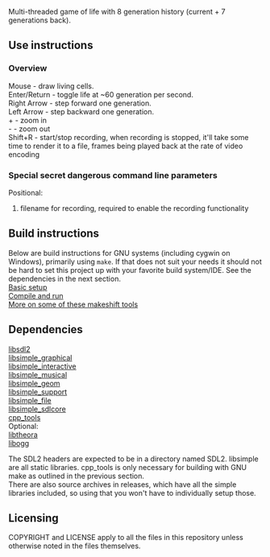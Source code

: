 Multi-threaded game of life with 8 generation history (current + 7 generations back).

## Use instructions
### Overview
Mouse - draw living cells.<br />
Enter/Return - toggle life at ~60 generation per second.<br />
Right Arrow - step forward one generation.<br />
Left Arrow - step backward one generation.<br />
\+ - zoom in<br />
\- - zoom out<br />
Shift+R - start/stop recording, when recording is stopped, it'll take some time to render it to a file, frames being played back at the rate of video encoding<br />


### Special secret dangerous command line parameters
Positional:
1. filename for recording, required to enable the recording functionality

## Build instructions
Below are build instructions for GNU systems (including cygwin on Windows), primarily using `make`. If that does not suit your needs it should not be hard to set this project up with your favorite build system/IDE. See the dependencies in the next section. <br />
[Basic setup](docs/1_basic_setup.md) <br />
[Compile and run](docs/2_compile_and_run.md) <br />
[More on some of these makeshift tools](docs/3_more_on_tools.md)

## Dependencies
[libsdl2](https://libsdl.org) <br />
[libsimple_graphical](https://notabug.org/namark/libsimple_graphical) <br />
[libsimple_interactive](https://notabug.org/namark/libsimple_interactive) <br />
[libsimple_musical](https://notabug.org/namark/libsimple_musical) <br />
[libsimple_geom](https://notabug.org/namark/libsimple_geom) <br />
[libsimple_support](https://notabug.org/namark/libsimple_support) <br />
[libsimple_file](https://notabug.org/namark/libsimple_file) <br />
[libsimple_sdlcore](https://notabug.org/namark/libsimple_sdlcore) <br />
[cpp_tools](https://notabug.org/namark/cpp_tools) <br />
Optional: <br />
[libtheora](https://theora.org) <br />
[libogg](https://xiph.org/ogg/) <br />

The SDL2 headers are expected to be in a directory named SDL2. libsimple are all static libraries. cpp_tools is only necessary for building with GNU make as outlined in the previous section.<br />
There are also source archives in releases, which have all the simple libraries included, so using that you won't have to individually setup those.

## Licensing
COPYRIGHT and LICENSE apply to all the files in this repository unless otherwise noted in the files themselves.
